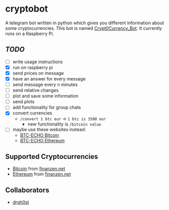# cryptobot
A telegram bot written in python which gives you different information about some cryptocurrencies.
This bot is named [Crypt0Currency\_Bot][bot].
It currently runs on a Raspberry Pi.

## _TODO_
- [ ] write usage instructions
- [x] run on raspberry pi
- [x] send prices on message
- [x] have an  answer for every message
- [ ] send message every n minutes
- [ ] send relative changes
- [ ] plot and save some information
- [ ] send plots
- [ ] add functionality for group chats
- [x] convert currencies
  - `/convert 1 btc eur` -> `1 btc is 3500 eur`
    - new functionality is `/bitcoin value`
- [ ] maybe use these websites instead:
  - [BTC-ECHO Bitcoin][1]
  - [BTC-ECHO Ethereum][2]

## Supported Cryptocurrencies
- [Bitcoin][3] from [finanzen.net][4]
- [Ethereum][5] from [finanzen.net][6]

## Collaborators
- [drgh0st][drgh0st]


[bot]: t.me/Crypt0Currency_Bot 'Write me!'
[drgh0st]: https://github.com/drgh0st 'drgh0st'
[1]: https://www.btc-echo.de/bitcoin-kurs/ 'bitcoin-kurs'
[2]: https://www.btc-echo.de/ether-kurs/ 'ether-kurs'
[3]: https://bitcoin.org/ 'bitcoin'
[5]: https://www.ethereum.org/ 'ethereum'
[4]: http://www.finanzen.net/devisen/bitcoin-euro-kurs 'bitcoin-euro-kurs'
[6]: http://www.finanzen.net/devisen/ethereum-euro-kurs 'ethereum-euro-kurs'

